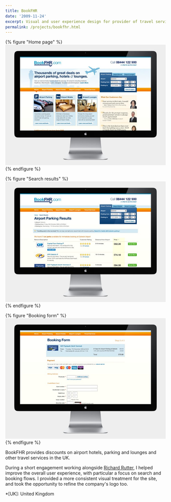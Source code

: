 ```yaml
---
title: BookFHR
date: '2009-11-24'
excerpt: Visual and user experience design for provider of travel services
permalink: /projects/bookfhr.html
---
```

{% figure "Home page" %}
![](/assets/images/projects/bookfhr/0.jpg)
{% endfigure %}

{% figure "Search results" %}
![](/assets/images/projects/bookfhr/1.jpg)
{% endfigure %}

{% figure "Booking form" %}
![](/assets/images/projects/bookfhr/2.jpg)
{% endfigure %}

BookFHR provides discounts on airport hotels, parking and lounges and other travel services in the UK.

During a short engagement working alongside [Richard Rutter][1], I helped improve the overall user experience, with particular a focus on search and booking flows. I provided a more consistent visual treatment for the site, and took the opportunity to refine the company's logo too.

[1]: http://clearleft.com/is/richard-rutter/

*[UK]: United Kingdom